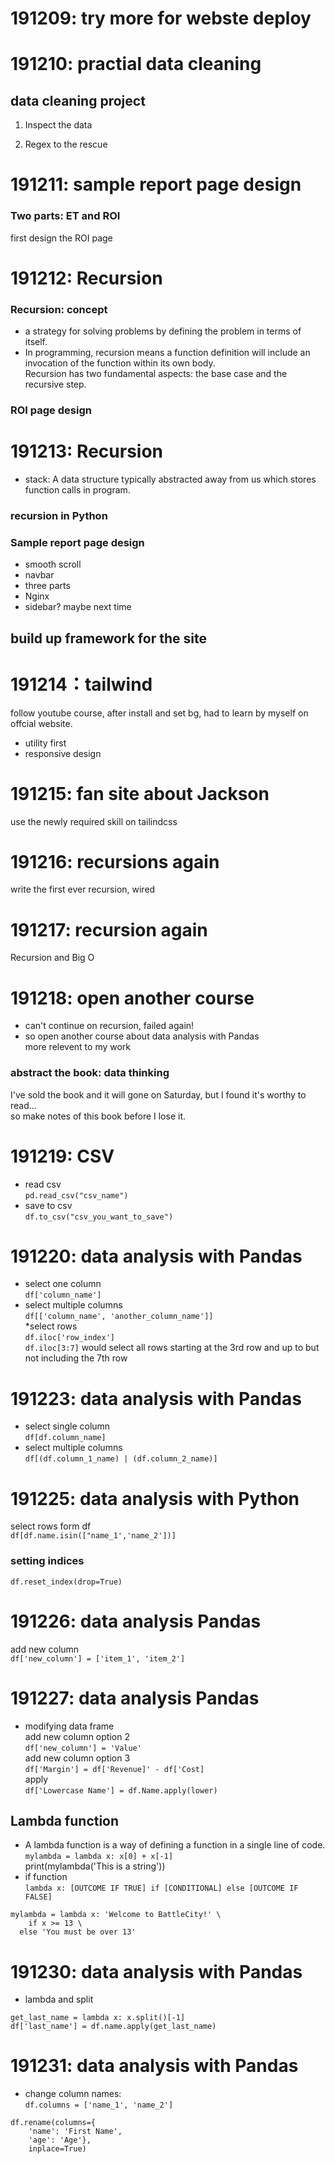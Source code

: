 # 191209: try more for webste deploy  

# 191210: practial data cleaning  
## data cleaning project  
1. Inspect the data  

2. Regex to the rescue  

# 191211: sample report page design  
### Two parts:  ET and ROI  
first design the ROI page  

# 191212: Recursion  
### Recursion: concept  
* a strategy for solving problems by defining the problem in terms of itself.  
* In programming, recursion means a function definition will include an invocation of the function within its own body.   
Recursion has two fundamental aspects: the base case and the recursive step.  

### ROI page design  

# 191213: Recursion  
* stack: A data structure typically abstracted away from us which stores function calls in program.  
### recursion in Python  
### Sample report page design  
* smooth scroll  
* navbar  
* three parts  
* Nginx  
* sidebar? maybe next time  
## build up framework for the site  

# 191214：tailwind  
follow youtube course, after install and set bg, had to learn by myself on offcial website.  
* utility first  
* responsive design  


# 191215: fan site about Jackson  
use the newly required skill on tailindcss  

# 191216: recursions again  
write the first ever recursion, wired  

# 191217: recursion again  
Recursion and Big O  

# 191218: open another course  
* can't continue on recursion, failed again!  
* so open another course about data analysis with Pandas  
more relevent to my work  
### abstract the book: data thinking  
I've sold the book and it will gone on Saturday, but I found it's worthy to read...  
so make notes of this book before I lose it. 

# 191219: CSV  
* read csv  
`pd.read_csv("csv_name")`  
* save to csv  
`df.to_csv("csv_you_want_to_save")`  

# 191220: data analysis with Pandas  
* select one column  
`df['column_name']`  
* select multiple columns  
`df[['column_name', 'another_column_name']]`  
*select rows  
`df.iloc['row_index']`  
`df.iloc[3:7]` would select all rows starting at the 3rd row and up to but not including the 7th row  


# 191223: data analysis with Pandas  
* select single column  
`df[df.column_name]`  
* select multiple columns  
`df[(df.column_1_name) | (df.column_2_name)]`  

# 191225: data analysis with Python  
select rows form df  
`df[df.name.isin(["name_1','name_2'])]`  
### setting indices  
`df.reset_index(drop=True)`  

# 191226: data analysis Pandas  
add new column  
`df['new_column'] = ['item_1', 'item_2']`

# 191227: data analysis Pandas  
* modifying data frame  
add new column option 2  
`df['new_column'] = 'Value'`  
add new column option 3  
`df['Margin'] = df['Revenue]' - df['Cost]`  
apply  
`df['Lowercase Name'] = df.Name.apply(lower)`  
## Lambda function  
* A lambda function is a way of defining a function in a single line of code.   
`mylambda = lambda x: x[0] + x[-1]`  
print(mylambda('This is a string'))  
* if function  
`lambda x: [OUTCOME IF TRUE] if [CONDITIONAL] else [OUTCOME IF FALSE]`  
```  
mylambda = lambda x: 'Welcome to BattleCity!' \
	if x >= 13 \
  else 'You must be over 13'  
```  
# 191230: data analysis with Pandas  
* lambda and split  
```  
get_last_name = lambda x: x.split()[-1]
df['last_name'] = df.name.apply(get_last_name)  
```  
# 191231: data analysis with Pandas  
* change column names:  
`df.columns = ['name_1', 'name_2']`  
```  
df.rename(columns={
    'name': 'First Name',
    'age': 'Age'},
    inplace=True)  
  ```  
  
